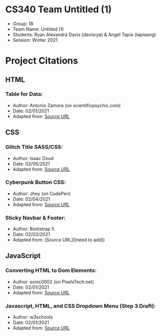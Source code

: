 # CS340 Team Untitled (1)
- Group: 18
- Team Name: Untitled (1)
- Students: Ryan Alexandra Davis (davisrya) &amp; Angel Tapia (tapiaang)
- Session: Winter 2021

# Project Citations
## HTML
### Table for Data:
- Author: Antonio Zamora (on scientificpsychic.com)
- Date: 02/01/2021
- Adapted from: [Source URL](https://www.scientificpsychic.com/blogentries/html-and-css-scrolling-table-with-fixed-heading.html)

## CSS
### Glitch Title SASS/CSS:
- Author: Isaac Doud
- Date: 02/05/2021
- Adapted from: [Source URL](https://codepen.io/cipherbeta/pen/YLdVjw)

### Cyberpunk Button CSS:
- Author: Jhey (on CodePen)
- Date: 02/04/2021
- Adapted from: [Source URL](https://codepen.io/jh3y/pen/PoGbxLp)

### Sticky Navbar & Footer:
- Author: Bootstrap 5
- Date: 02/03/2021
- Adapted from: [Source URL]([need to add])
      
## JavaScript
### Converting HTML to Dom Elements:
- Author: sonic0002 (on PixelsTech.net)
- Date: 02/01/2021
- Adapted from: [Source URL](https://www.pixelstech.net/article/1503112480-Convert-HTML-to-DOM-elements-using-JavaScript)

### Javascript, HTML, and CSS Dropdown Menu (Step 3 Draft):
- Author: w3schools
- Date: 02/01/2021
- Adapted from: [Source URL](https://www.w3schools.com/howto/howto_js_dropdown.asp)
